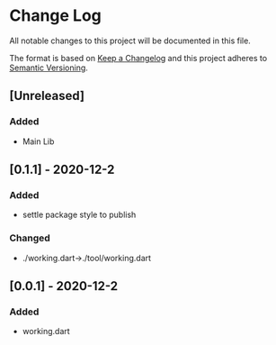 # Change Log

All notable changes to this project will be documented in this file.

The format is based on [Keep a Changelog](http://keepachangelog.com/)
and this project adheres to [Semantic Versioning](http://semver.org/).

## [Unreleased]

### Added

- Main Lib

## [0.1.1] - 2020-12-2

### Added

- settle package style to publish

### Changed

- ./working.dart->./tool/working.dart

## [0.0.1] - 2020-12-2

### Added

- working.dart
